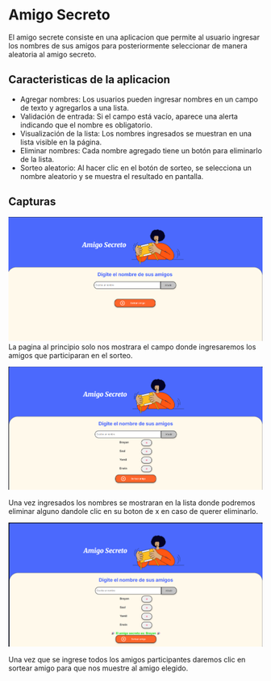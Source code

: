 
# Amigo Secreto

El amigo secrete consiste en una aplicacion que permite al usuario ingresar los nombres de sus amigos para posteriormente seleccionar de manera aleatoria al amigo secreto.

## Caracteristicas de la aplicacion

- Agregar nombres: Los usuarios pueden ingresar nombres en un campo de texto y agregarlos a una lista.
- Validación de entrada: Si el campo está vacío, aparece una alerta indicando que el nombre es obligatorio.
- Visualización de la lista: Los nombres ingresados se muestran en una lista visible en la página.
- Eliminar nombres: Cada nombre agregado tiene un botón para eliminarlo de la lista.
- Sorteo aleatorio: Al hacer clic en el botón de sorteo, se selecciona un nombre aleatorio y se muestra el resultado en pantalla.

## Capturas

![Inicio](https://github.com/BrayanCrV/Amigo-secreto/blob/main/Capturas/Vacio.png?raw=true)
La pagina al principio solo nos mostrara el campo donde ingresaremos los amigos que participaran en el sorteo.

![LLenado](https://github.com/BrayanCrV/Amigo-secreto/blob/main/Capturas/Lleno.png?raw=true)

Una vez ingresados los nombres se mostraran en la lista donde podremos eliminar alguno dandole clic en su boton de x en caso de querer eliminarlo.

![Sorteo](https://github.com/BrayanCrV/Amigo-secreto/blob/main/Capturas/Sorteo.png?raw=true)

Una vez que se ingrese todos los amigos participantes daremos clic en sortear amigo para que nos muestre al amigo elegido.